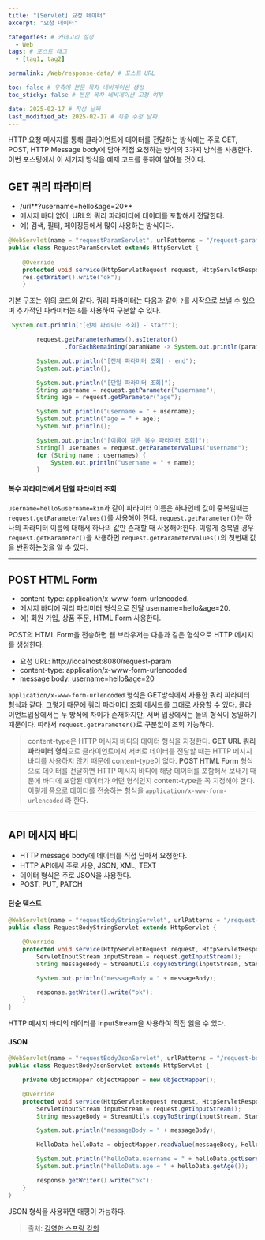 ```yaml
---
title: "[Servlet] 요청 데이터"
excerpt: "요청 데이터"

categories: # 카테고리 설정
  - Web
tags: # 포스트 태그
  - [tag1, tag2]

permalink: /Web/response-data/ # 포스트 URL

toc: false # 우측에 본문 목차 네비게이션 생성
toc_sticky: false # 본문 목차 네비게이션 고정 여부

date: 2025-02-17 # 작성 날짜
last_modified_at: 2025-02-17 # 최종 수정 날짜
---
```


HTTP 요청 메시지를 통해 클라이언트에 데이터를 전달하는 방식에는 주로 GET, POST, HTTP Message body에 담아 직접 요청하는 방식의 3가지 방식을 사용한다. 이번 포스팅에서 이 세가지 방식을 예제 코드를 통하여 알아볼 것이다.

## GET 쿼리 파라미터
- /url**?username=hello&age=20**
- 메시지 바디 없이, URL의 쿼리 파라미터에 데이터를 포함해서 전달한다.
- 예) 검색, 필터, 페이징등에서 많이 사용하는 방식이다.

```java
@WebServlet(name = "requestParamServlet", urlPatterns = "/request-param")
public class RequestParamServlet extends HttpServlet {
    
    @Override
    protected void service(HttpServletRequest request, HttpServletResponse response) throws ServletException, IOException {
	res.getWriter().write("ok");    
    }
```
기본 구조는 위의 코드와 같다. 쿼리 파라미터는 다음과 같이 `?`를 시작으로 보낼 수 있으며 추가적인 파라미터는 `&`를 사용하여 구분할 수 있다.

```java
 System.out.println("[전체 파라미터 조회] - start");

        request.getParameterNames().asIterator()
                .forEachRemaining(paramName -> System.out.println(paramName + "=" + request.getParameter(paramName)));

        System.out.println("[전체 파라미터 조회] - end");
        System.out.println();

        System.out.println("[단일 파라미터 조회]");
        String username = request.getParameter("username");
        String age = request.getParameter("age");

        System.out.println("username = " + username);
        System.out.println("age = " + age);
        System.out.println();

        System.out.println("[이름이 같은 복수 파라미터 조회]");
        String[] usernames = request.getParameterValues("username");
        for (String name : usernames) {
            System.out.println("username = " + name);
        }
```

#### 복수 파라미터에서 단일 파라미터 조회
`username=hello&username=kim`과 같이 파라미터 이름은 하나인데 값이 중복일때는 `request.getParameterValues()`를 사용해야 한다. `request.getParameter()`는 하나의 파라미터 이름에 대해서 하나의 값만 존재할 때 사용해야한다.
이렇게 중복일 경우 `request.getParameter()`을 사용하면 `request.getParameterValues()`의 첫번째 값을 반환하는것을 알 수 있다.

---

## POST HTML Form
- content-type: application/x-www-form-urlencoded.
- 메시지 바디에 쿼리 파리미터 형식으로 전달 username=hello&age=20.
- 예) 회원 가입, 상품 주문, HTML Form 사용한다.

POST의 HTML Form을 전송하면 웹 브라우저는 다음과 같은 형식으로 HTTP 메시지를 생성한다.

- 요청 URL: http://localhost:8080/request-param
- content-type: application/x-www-form-urlencoded
- message body: username=hello&age=20

`application/x-www-form-urlencoded` 형식은 GET방식에서 사용한 쿼리 파라미터 형식과 같다. 그렇기 때문에 쿼리 파라미터 조회 메서드를 그대로 사용할 수 있다.
클라이언트입장에서는 두 방식에 차이가 존재하지만, 서버 입장에서는 둘의 형식이 동일하기 때문이다. 따라서
`request.getParameter()`로 구분없이 조회 가능하다.

>content-type은 HTTP 메시지 바디의 데이터 형식을 지정한다.
**GET URL 쿼리 파라미터 형식**으로 클라이언트에서 서버로 데이터를 전달할 때는 HTTP 메시지 바디를 사용하지 않기 때문에 content-type이 없다.
**POST HTML Form** 형식으로 데이터를 전달하면 HTTP 메시지 바디에 해당 데이터를 포함해서 보내기 때문에 바디에 포함된 데이터가 어떤 형식인지 content-type을 꼭 지정해야 한다. 이렇게 폼으로 데이터를 전송하는 형식을 `application/x-www-form-urlencoded` 라 한다.

---

## API 메시지 바디

- HTTP message body에 데이터를 직접 담아서 요청한다.
- HTTP API에서 주로 사용, JSON, XML, TEXT
- 데이터 형식은 주로 JSON을 사용한다.
- POST, PUT, PATCH

#### 단순 텍스트

```java
@WebServlet(name = "requestBodyStringServlet", urlPatterns = "/request-body-string")
public class RequestBodyStringServlet extends HttpServlet {

    @Override
    protected void service(HttpServletRequest request, HttpServletResponse response) throws ServletException, IOException {
        ServletInputStream inputStream = request.getInputStream();
        String messageBody = StreamUtils.copyToString(inputStream, StandardCharsets.UTF_8);

        System.out.println("messageBody = " + messageBody);

        response.getWriter().write("ok");
    }
}
```
HTTP 메시지 바디의 데이터를 InputStream을 사용하여 직접 읽을 수 있다.

#### JSON

```java
@WebServlet(name = "requestBodyJsonServlet", urlPatterns = "/request-body-json")
public class RequestBodyJsonServlet extends HttpServlet {

    private ObjectMapper objectMapper = new ObjectMapper();

    @Override
    protected void service(HttpServletRequest request, HttpServletResponse response) throws ServletException, IOException {
        ServletInputStream inputStream = request.getInputStream();
        String messageBody = StreamUtils.copyToString(inputStream, StandardCharsets.UTF_8);

        System.out.println("messageBody = " + messageBody);

        HelloData helloData = objectMapper.readValue(messageBody, HelloData.class);

        System.out.println("helloData.username = " + helloData.getUsername());
        System.out.println("helloData.age = " + helloData.getAge());

        response.getWriter().write("ok");
    }
}
```
JSON 형식을 사용하면 매핑이 가능하다.

> 출처: [김영한 스프링 강의](https://www.inflearn.com/roadmaps/373)




